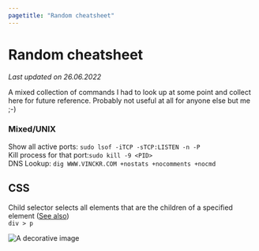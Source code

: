 ```yaml
---
pagetitle: "Random cheatsheet"
---
```


# Random cheatsheet

_Last updated on 26.06.2022_

A mixed collection of commands I had to look up at some point and collect here for future reference. 
Probably not useful at all for anyone else but me ;-)

### Mixed/UNIX

Show all active ports: `sudo lsof -iTCP -sTCP:LISTEN -n -P`  
Kill process for that port:`sudo kill -9 <PID>`  
DNS Lookup: `dig WWW.VINCKR.COM +nostats +nocomments +nocmd`

## CSS

Child selector selects all elements that are the children of a specified element ([See also](https://www.w3schools.com/css/css_combinators.asp))  
`div > p`

<img class="center" src="./img/hero-git.png" alt="A decorative image" />
